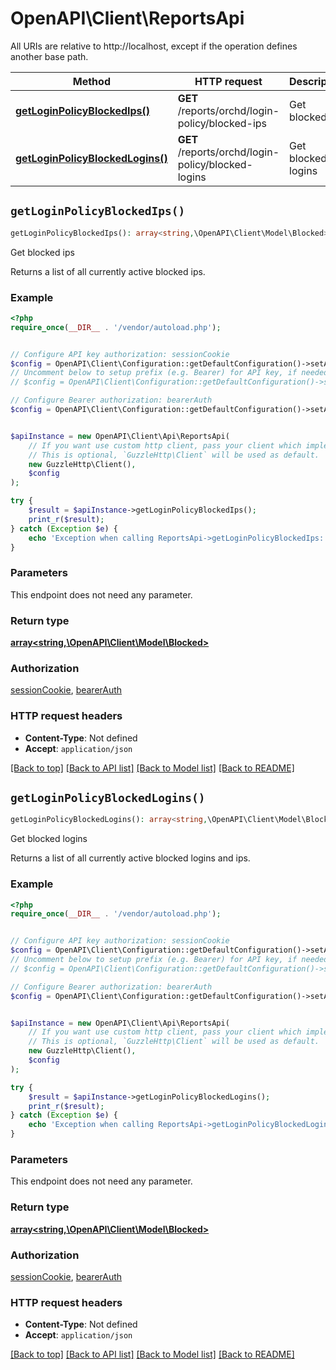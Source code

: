 # OpenAPI\Client\ReportsApi

All URIs are relative to http://localhost, except if the operation defines another base path.

| Method | HTTP request | Description |
| ------------- | ------------- | ------------- |
| [**getLoginPolicyBlockedIps()**](ReportsApi.md#getLoginPolicyBlockedIps) | **GET** /reports/orchd/login-policy/blocked-ips | Get blocked ips |
| [**getLoginPolicyBlockedLogins()**](ReportsApi.md#getLoginPolicyBlockedLogins) | **GET** /reports/orchd/login-policy/blocked-logins | Get blocked logins |


## `getLoginPolicyBlockedIps()`

```php
getLoginPolicyBlockedIps(): array<string,\OpenAPI\Client\Model\Blocked>
```

Get blocked ips

Returns a list of all currently active blocked ips.

### Example

```php
<?php
require_once(__DIR__ . '/vendor/autoload.php');


// Configure API key authorization: sessionCookie
$config = OpenAPI\Client\Configuration::getDefaultConfiguration()->setApiKey('id0', 'YOUR_API_KEY');
// Uncomment below to setup prefix (e.g. Bearer) for API key, if needed
// $config = OpenAPI\Client\Configuration::getDefaultConfiguration()->setApiKeyPrefix('id0', 'Bearer');

// Configure Bearer authorization: bearerAuth
$config = OpenAPI\Client\Configuration::getDefaultConfiguration()->setAccessToken('YOUR_ACCESS_TOKEN');


$apiInstance = new OpenAPI\Client\Api\ReportsApi(
    // If you want use custom http client, pass your client which implements `GuzzleHttp\ClientInterface`.
    // This is optional, `GuzzleHttp\Client` will be used as default.
    new GuzzleHttp\Client(),
    $config
);

try {
    $result = $apiInstance->getLoginPolicyBlockedIps();
    print_r($result);
} catch (Exception $e) {
    echo 'Exception when calling ReportsApi->getLoginPolicyBlockedIps: ', $e->getMessage(), PHP_EOL;
}
```

### Parameters

This endpoint does not need any parameter.

### Return type

[**array<string,\OpenAPI\Client\Model\Blocked>**](../Model/Blocked.md)

### Authorization

[sessionCookie](../../README.md#sessionCookie), [bearerAuth](../../README.md#bearerAuth)

### HTTP request headers

- **Content-Type**: Not defined
- **Accept**: `application/json`

[[Back to top]](#) [[Back to API list]](../../README.md#endpoints)
[[Back to Model list]](../../README.md#models)
[[Back to README]](../../README.md)

## `getLoginPolicyBlockedLogins()`

```php
getLoginPolicyBlockedLogins(): array<string,\OpenAPI\Client\Model\Blocked>
```

Get blocked logins

Returns a list of all currently active blocked logins and ips.

### Example

```php
<?php
require_once(__DIR__ . '/vendor/autoload.php');


// Configure API key authorization: sessionCookie
$config = OpenAPI\Client\Configuration::getDefaultConfiguration()->setApiKey('id0', 'YOUR_API_KEY');
// Uncomment below to setup prefix (e.g. Bearer) for API key, if needed
// $config = OpenAPI\Client\Configuration::getDefaultConfiguration()->setApiKeyPrefix('id0', 'Bearer');

// Configure Bearer authorization: bearerAuth
$config = OpenAPI\Client\Configuration::getDefaultConfiguration()->setAccessToken('YOUR_ACCESS_TOKEN');


$apiInstance = new OpenAPI\Client\Api\ReportsApi(
    // If you want use custom http client, pass your client which implements `GuzzleHttp\ClientInterface`.
    // This is optional, `GuzzleHttp\Client` will be used as default.
    new GuzzleHttp\Client(),
    $config
);

try {
    $result = $apiInstance->getLoginPolicyBlockedLogins();
    print_r($result);
} catch (Exception $e) {
    echo 'Exception when calling ReportsApi->getLoginPolicyBlockedLogins: ', $e->getMessage(), PHP_EOL;
}
```

### Parameters

This endpoint does not need any parameter.

### Return type

[**array<string,\OpenAPI\Client\Model\Blocked>**](../Model/Blocked.md)

### Authorization

[sessionCookie](../../README.md#sessionCookie), [bearerAuth](../../README.md#bearerAuth)

### HTTP request headers

- **Content-Type**: Not defined
- **Accept**: `application/json`

[[Back to top]](#) [[Back to API list]](../../README.md#endpoints)
[[Back to Model list]](../../README.md#models)
[[Back to README]](../../README.md)
